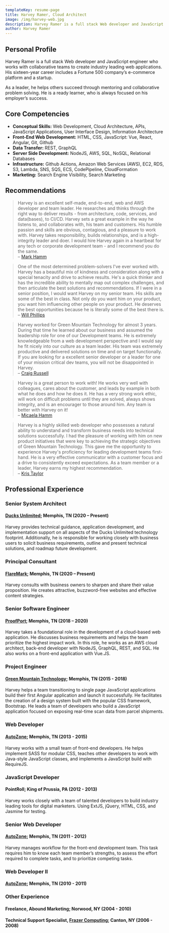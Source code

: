 ```yaml
---
templateKey: resume-page
title: Harvey Ramer, Cloud Architect
image: /img/harvey-web.jpg
description: Harvey Ramer is a full stack Web developer and JavaScript engineer who works with collaborative teams to create industry leading web applications.
author: Harvey Ramer
---
```


## Personal Profile

Harvey Ramer is a full stack Web developer and JavaScript engineer who works with collaborative teams to create industry leading web applications. His sixteen-year career includes a Fortune 500 company’s e-commerce platform and a startup.

As a leader, he helps others succeed through mentoring and collaborative problem solving. He is a ready learner, who is always focused on his employer’s success.

## Core Competencies

- **Conceptual Skills:** Web Development, Cloud Architecture, APIs, JavaScript Applications, User Interface Design, Information Architecture
- **Front-End Web Development:** HTML, CSS, JavaScript: Vue, React, Angular, Git, Github
- **Data Transfer:** REST, GraphQL
- **Server Side Development:** NodeJS, AWS, SQL, NoSQL, Relational Databases
- **Infrastructure:** Github Actions, Amazon Web Services (AWS), EC2, RDS, S3, Lambda, SNS, SQS, ECS, CodePipeline, CloudFormation
- **Marketing:** Search Engine Visibility, Search Marketing

## Recommendations

> Harvey is an excellent self-made, end-to-end, web and AWS developer and team leader. He researches and thinks through the right way to deliver results - from architecture, code, services, and data(bases), to CI/CD. Harvey sets a great example in the way he listens to, and collaborates with, his team and customers. His humble passion and skills are obvious, contagious, and a pleasure to work with. Harvey takes responsibility, builds relationships, and is a high-integrity leader and doer. I would hire Harvey again in a heartbeat for any tech or corporate development team - and I recommend you do the same.  
> – [Mark Hamm](https://www.linkedin.com/in/hammmarkd/)

> One of the most determined problem-solvers I've ever worked with. Harvey has a beautiful mix of kindness and consideration along with a special tenacity and drive to achieve results. He's a quick thinker and has the incredible ability to mentally map out complex challenges, and then articulate the best solutions and recommendations. If I were in a senior position, I would want Harvey on my senior team. His skills are some of the best in class. Not only do you want him on your product, you want him influencing other people on your product. He deserves the best opportunities because he is literally some of the best there is.  
> – [Will Phillips](https://www.linkedin.com/in/willphillipsjr/)

> Harvey worked for Green Mountain Technology for almost 3 years. During that time he learned about our business and assumed the leadership role for one of our Development teams. He is extremely knowledgeable from a web development perspective and I would say he fit nicely into our culture as a team leader. His team was extremely productive and delivered solutions on time and on target functionally. If you are looking for a excellent senior developer or a leader for one of your mission critical dev teams, you will not be disappointed in Harvey.  
> – [Craig Russell](https://www.linkedin.com/in/craig-russell-86a8888/)

> Harvey is a great person to work with! He works very well with colleagues, cares about the customer, and leads by example in both what he does and how he does it. He has a very strong work ethic, will work on difficult problems until they are solved, always shows integrity, and is an encourager to those around him. Any team is better with Harvey on it!  
> – [Micaela Hamm](https://www.linkedin.com/in/micaela-hamm/)

> Harvey is a highly skilled web developer who possesses a natural ability to understand and transform business needs into technical solutions successfully. I had the pleasure of working with him on new product initiatives that were key to achieving the strategic objectives of Green Mountain Technology. This gave me the opportunity to experience Harvey's proficiency for leading development teams first-hand. He is a very effective communicator with a customer focus and a drive to consistently exceed expectations. As a team member or a leader, Harvey earns my highest recommendation.  
> – [Kris Taylor](https://www.linkedin.com/in/kris-taylor-1382447/)

## Professional Experience

### Senior System Architect

#### [Ducks Unlimited](https://www.ducks.org); Memphis, TN (2020 – Present)

Harvey provides technical guidance, application development, and implementation support on all aspects of the Ducks Unlimited technology footprint. Additionally, he is responsible for working closely with business users to solicit business requirements, outline and present technical solutions, and roadmap future development.

### Principal Consultant

#### [FlareMark](https://www.flaremark.com); Memphis, TN (2020 – Present)

Harvey consults with business owners to sharpen and share their value proposition. He creates attractive, buzzword-free websites and effective content strategies.

### Senior Software Engineer

#### [ProofPort](https://www.proofport.com); Memphis, TN (2018 – 2020)

Harvey takes a foundational role in the development of a cloud-based web application. He discusses business requirements and helps the team prioritize the highest impact work. In this role, he works as an AWS cloud architect, back-end developer with NodeJS, GraphQL, REST, and SQL. He also works on a front-end application with Vue.JS.

### Project Engineer

#### [Green Mountain Technology](https://greenmountaintechnology.com/); Memphis, TN (2015 - 2018)

Harvey helps a team transitioning to single page JavaScript applications build their first Angular application and launch it successfully. He facilitates the creation of a design system built with the popular CSS framework, Bootstrap. He leads a team of developers who build a JavaScript application focused on exposing real-time scan data from parcel shipments.

### Web Developer

#### [AutoZone](https://www.autozone.com/); Memphis, TN (2013 - 2015)

Harvey works with a small team of front-end developers. He helps implement SASS for modular CSS, teaches other developers to work with Java-style JavaScript classes, and implements a JavaScript build with RequireJS.

### JavaScript Developer

#### PointRoll; King of Prussia, PA (2012 - 2013)

Harvey works closely with a team of talented developers to build industry leading tools for digital marketers. Using ExtJS, jQuery, HTML, CSS, and Jasmine for testing.

### Senior Web Developer

#### [AutoZone](https://www.autozone.com/); Memphis, TN (2011 - 2012)

Harvey manages workflow for the front-end development team. This task requires him to know each team member’s strengths, to assess the effort required to complete tasks, and to prioritize competing tasks.

### Web Developer II

#### [AutoZone](https://www.autozone.com/); Memphis, TN (2010 - 2011)

### Other Experience

#### Freelance, Abound Marketing; Norwood, NY (2004 - 2010)

#### Technical Support Specialist, [Frazer Computing](https://www.frazer.com/); Canton, NY (2006 - 2008)
